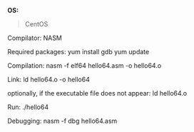 **OS:**
> CentOS

Compilator: NASM

Required packages: yum install gdb
		   yum update

Compilation: 	nasm -f elf64 hello64.asm -o hello64.o

Link:		ld hello64.o -o hello64

optionally, if the executable file does not appear:
ld hello64.o

Run:		./hello64

Debugging:	nasm -f dbg hello64.asm
